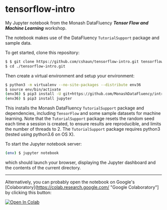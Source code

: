 # tensorflow-intro

My Jupyter notebook from the Monash DataFluency **_Tensor Flow and Machine Learning_** workshop.

The notebook makes use of the DataFluency `TutorialSupport` package and sample data.

To get started, clone this repository:

```bash
$ $ git clone https://github.com/cshaun/tensorflow-intro.git tensorflow-intro.git
$ cd ./tensorflow-intro.git
```

Then create a virtual environment and setup your environment:

```bash
$ python3 -m virtualenv --no-site-packages --distribute env36
$ source env/bin/activate
(env36) $ pip3 install -U git+https://github.com/MonashDataFluency/intro-to-tensorflow.git
(env36) $ pip3 install jupyter
```

This installs the Monash DataFluency `TutorialSupport` package and dependencies, including `TensorFlow` and some sample datasets for machine learning. Note that the `TutorialSupport` package resets the random seed each time a session is created, to ensure results are reproducible, and limits the number of threads to 2. The `TutorialSupport` package requires python3 (tested using python3.6 on OS X).

To start the Jupyter notebook server:

```bash
(env) $ jupyter notebook
```
which should launch your browser, displaying the Jupyter dashboard and the contents of the current directory.

---

Alternatively, you can probably open the notebook on Google's [Colaboratory](https://colab.research.google.com/ "Google Colaboratory"] by clicking this button:

[![Open In Colab](https://colab.research.google.com/assets/colab-badge.svg)](https://colab.research.google.com/github/cnuahs/tensorflow-intro/blob/master/ML_Coursework_Student.ipynb)
